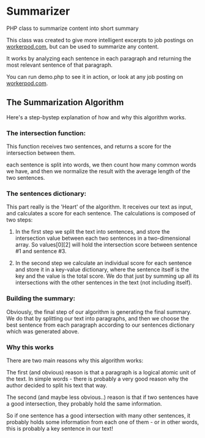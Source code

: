 Summarizer
==========

PHP class to summarize content into short summary

This class was created to give more intelligent excerpts to job postings on [workerpod.com](http://workerpod.com), but can be used to summarize any content.

It works by analyzing each sentence in each paragraph and returning the most relevant sentence of that paragraph.

You can run demo.php to see it in action, or look at any job posting on [workerpod.com](http://workerpod.com).

## The Summarization Algorithm

Here's a step-bystep explanation of how and why this algorithm works.

### The intersection function:

This function receives two sentences, and returns a score for the intersection between them.

each sentence is split into words, we then count how many common words we have, and then we normalize the result with the average length of the two sentences.

### The sentences dictionary:

This part really is the 'Heart' of the algorithm. It receives our text as input, and calculates a score for each sentence. The calculations is composed of two steps:

1. In the first step we split the text into sentences, and store the intersection value between each two sentences in a two-dimensional array. So values[0][2] will hold the intersection score between sentence #1 and sentence #3.

2. In the second step we calculate an individual score for each sentence and store it in a key-value dictionary, where the sentence itself is the key and the value is the total score. We do that just by summing up all its intersections with the other sentences in the text (not including itself).

### Building the summary:

Obviously, the final step of our algorithm is generating the final summary. We do that by splitting our text into paragraphs, and then we choose the best sentence from each paragraph according to our sentences dictionary which was generated above.

### Why this works

There are two main reasons why this algorithm works: 

The first (and obvious) reason is that a paragraph is a logical atomic unit of the text. In simple words - there is probably a very good reason why the author decided to split his text that way.

The second (and maybe less obvious..) reason is that if two sentences have a good intersection, they probably hold the same information. 

So if one sentence has a good intersection with many other sentences, it probably holds some information from each one of them - or in other words, this is probably a key sentence in our text!